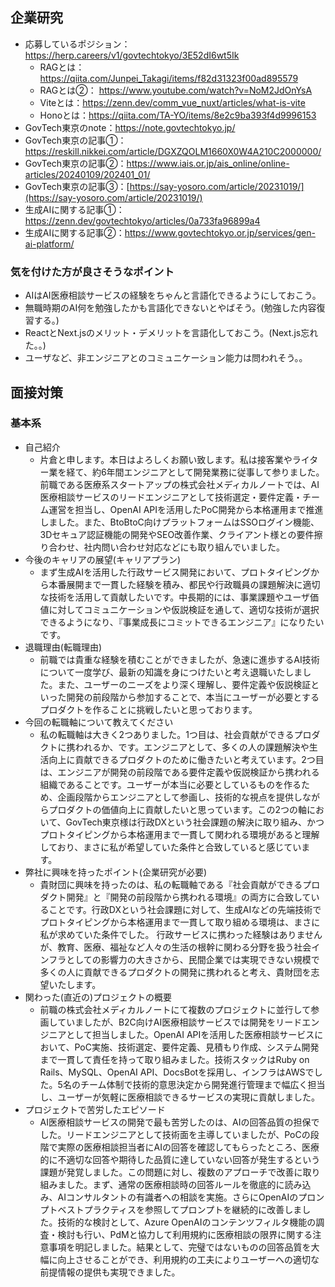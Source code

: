 ## 企業研究

- 応募しているポジション：https://herp.careers/v1/govtechtokyo/3E52dI6wt5Ik
	- RAGとは：https://qiita.com/Junpei_Takagi/items/f82d31323f00ad895579
	- RAGとは②： https://www.youtube.com/watch?v=NoM2JdOnYsA
	- Viteとは：https://zenn.dev/comm_vue_nuxt/articles/what-is-vite
	- Honoとは：https://qiita.com/TA-YO/items/8e2c9ba393f4d9996153
- GovTech東京のnote：https://note.govtechtokyo.jp/
- GovTech東京の記事①：https://reskill.nikkei.com/article/DGXZQOLM1660X0W4A210C2000000/
- GovTech東京の記事②：https://www.iais.or.jp/ais_online/online-articles/20240109/202401_01/
- GovTech東京の記事③：[https://say-yosoro.com/article/20231019/](https://say-yosoro.com/article/20231019/)
- 生成AIに関する記事①：https://zenn.dev/govtechtokyo/articles/0a733fa96899a4
- 生成AIに関する記事②：https://www.govtechtokyo.or.jp/services/gen-ai-platform/


### 気を付けた方が良さそうなポイント
- AIはAI医療相談サービスの経験をちゃんと言語化できるようにしておこう。
- 無職時期のAI何を勉強したかも言語化できないとやばそう。(勉強した内容復習する。)
- ReactとNext.jsのメリット・デメリットを言語化しておこう。(Next.js忘れた。。)
- ユーザなど、非エンジニアとのコミュニケーション能力は問われそう。。

## 面接対策
### 基本系

- 自己紹介
	- 片倉と申します。本日はよろしくお願い致します。私は接客業やライター業を経て、約6年間エンジニアとして開発業務に従事して参りました。前職である医療系スタートアップの株式会社メディカルノートでは、AI医療相談サービスのリードエンジニアとして技術選定・要件定義・チーム運営を担当し、OpenAI APIを活用したPoC開発から本格運用まで推進しました。また、BtoBtoC向けプラットフォームはSSOログイン機能、3Dセキュア認証機能の開発やSEO改善作業、クライアント様との要件擦り合わせ、社内問い合わせ対応などにも取り組んでいました。
- 今後のキャリアの展望(キャリアプラン)
	- まず生成AIを活用した行政サービス開発において、プロトタイピングから本番展開まで一貫した経験を積み、都民や行政職員の課題解決に適切な技術を活用して貢献したいです。中長期的には、事業課題やユーザ価値に対してコミュニケーションや仮説検証を通して、適切な技術が選択できるようになり、『事業成長にコミットできるエンジニア』になりたいです。
- 退職理由(転職理由)
	- 前職では貴重な経験を積むことができましたが、急速に進歩するAI技術について一度学び、最新の知識を身につけたいと考え退職いたしました。また、ユーザーのニーズをより深く理解し、要件定義や仮説検証といった開発の前段階から参加することで、本当にユーザーが必要とするプロダクトを作ることに挑戦したいと思っております。
- 今回の転職軸について教えてください
	- 私の転職軸は大きく2つありました。1つ目は、社会貢献ができるプロダクトに携われるか、です。エンジニアとして、多くの人の課題解決や生活向上に貢献できるプロダクトのために働きたいと考えています。2つ目は、エンジニアが開発の前段階である要件定義や仮説検証から携われる組織であることです。ユーザーが本当に必要としているものを作るため、企画段階からエンジニアとして参画し、技術的な視点を提供しながらプロダクトの価値向上に貢献したいと思っています。この2つの軸において、GovTech東京様は行政DXという社会課題の解決に取り組み、かつプロトタイピングから本格運用まで一貫して関われる環境があると理解しており、まさに私が希望していた条件と合致していると感じています。
- 弊社に興味を持ったポイント(企業研究が必要)
	- 貴財団に興味を持ったのは、私の転職軸である『社会貢献ができるプロダクト開発』と『開発の前段階から携われる環境』の両方に合致していることです。行政DXという社会課題に対して、生成AIなどの先端技術でプロトタイピングから本格運用まで一貫して取り組める環境は、まさに私が求めていた条件でした。 行政サービスに携わった経験はありませんが、教育、医療、福祉など人々の生活の根幹に関わる分野を扱う社会インフラとしての影響力の大きさから、民間企業では実現できない規模で多くの人に貢献できるプロダクトの開発に携われると考え、貴財団を志望いたします。
- 関わった(直近の)プロジェクトの概要
	- 前職の株式会社メディカルノートにて複数のプロジェクトに並行して参画していましたが、B2C向けAI医療相談サービスでは開発をリードエンジニアとして担当しました。OpenAI APIを活用した医療相談サービスにおいて、PoC実施、技術選定、要件定義、見積もり作成、システム開発まで一貫して責任を持って取り組みました。技術スタックはRuby on Rails、MySQL、OpenAI API、DocsBotを採用し、インフラはAWSでした。5名のチーム体制で技術的意思決定から開発進行管理まで幅広く担当し、ユーザーが気軽に医療相談できるサービスの実現に貢献しました。
- プロジェクトで苦労したエピソード
	- AI医療相談サービスの開発で最も苦労したのは、AIの回答品質の担保でした。リードエンジニアとして技術面を主導していましたが、PoCの段階で実際の医療相談担当者にAIの回答を確認してもらったところ、医療的に不適切な回答や期待した品質に達していない回答が発生するという課題が発覚しました。この問題に対し、複数のアプローチで改善に取り組みました。まず、通常の医療相談時の回答ルールを徹底的に読み込み、AIコンサルタントの有識者への相談を実施。さらにOpenAIのプロンプトベストプラクティスを参照してプロンプトを継続的に改善しました。技術的な検討として、Azure OpenAIのコンテンツフィルタ機能の調査・検討も行い、PdMと協力して利用規約に医療相談の限界に関する注意事項を明記しました。結果として、完璧ではないものの回答品質を大幅に向上させることができ、利用規約の工夫によりユーザーへの適切な前提情報の提供も実現できました。
